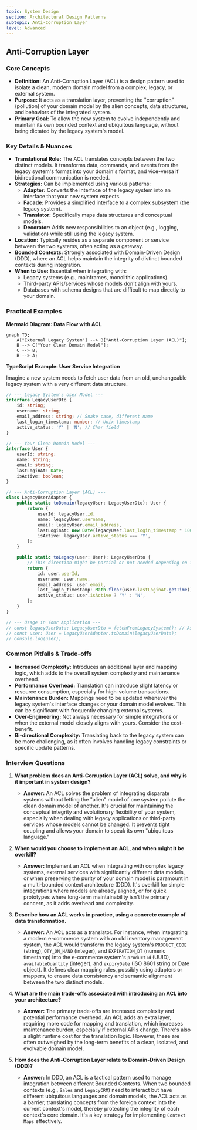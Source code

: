 ```yaml
---
topic: System Design
section: Architectural Design Patterns
subtopic: Anti-Corruption Layer
level: Advanced
---
```


## Anti-Corruption Layer
### Core Concepts
*   **Definition:** An Anti-Corruption Layer (ACL) is a design pattern used to isolate a clean, modern domain model from a complex, legacy, or external system.
*   **Purpose:** It acts as a translation layer, preventing the "corruption" (pollution) of your domain model by the alien concepts, data structures, and behaviors of the integrated system.
*   **Primary Goal:** To allow the new system to evolve independently and maintain its own bounded context and ubiquitous language, without being dictated by the legacy system's model.

### Key Details & Nuances
*   **Translational Role:** The ACL translates concepts between the two distinct models. It transforms data, commands, and events from the legacy system's format into your domain's format, and vice-versa if bidirectional communication is needed.
*   **Strategies:** Can be implemented using various patterns:
    *   **Adapter:** Converts the interface of the legacy system into an interface that your new system expects.
    *   **Facade:** Provides a simplified interface to a complex subsystem (the legacy system).
    *   **Translator:** Specifically maps data structures and conceptual models.
    *   **Decorator:** Adds new responsibilities to an object (e.g., logging, validation) while still using the legacy system.
*   **Location:** Typically resides as a separate component or service between the two systems, often acting as a gateway.
*   **Bounded Contexts:** Strongly associated with Domain-Driven Design (DDD), where an ACL helps maintain the integrity of distinct bounded contexts during integration.
*   **When to Use:** Essential when integrating with:
    *   Legacy systems (e.g., mainframes, monolithic applications).
    *   Third-party APIs/services whose models don't align with yours.
    *   Databases with schema designs that are difficult to map directly to your domain.

### Practical Examples

**Mermaid Diagram: Data Flow with ACL**

```mermaid
graph TD;
    A["External Legacy System"] --> B["Anti-Corruption Layer (ACL)"];
    B --> C["Your Clean Domain Model"];
    C --> B;
    B --> A;
```

**TypeScript Example: User Service Integration**

Imagine a new system needs to fetch user data from an old, unchangeable legacy system with a very different data structure.

```typescript
// --- Legacy System's User Model ---
interface LegacyUserDto {
    id: string;
    username: string;
    email_address: string; // Snake case, different name
    last_login_timestamp: number; // Unix timestamp
    active_status: 'Y' | 'N'; // Char field
}

// --- Your Clean Domain Model ---
interface User {
    userId: string;
    name: string;
    email: string;
    lastLoginAt: Date;
    isActive: boolean;
}

// --- Anti-Corruption Layer (ACL) ---
class LegacyUserAdapter {
    public static toDomain(legacyUser: LegacyUserDto): User {
        return {
            userId: legacyUser.id,
            name: legacyUser.username,
            email: legacyUser.email_address,
            lastLoginAt: new Date(legacyUser.last_login_timestamp * 1000), // Convert seconds to milliseconds
            isActive: legacyUser.active_status === 'Y',
        };
    }

    public static toLegacy(user: User): LegacyUserDto {
        // This direction might be partial or not needed depending on interaction
        return {
            id: user.userId,
            username: user.name,
            email_address: user.email,
            last_login_timestamp: Math.floor(user.lastLoginAt.getTime() / 1000),
            active_status: user.isActive ? 'Y' : 'N',
        };
    }
}

// --- Usage in Your Application ---
// const legacyUserData: LegacyUserDto = fetchFromLegacySystem(); // Assume this fetches data
// const user: User = LegacyUserAdapter.toDomain(legacyUserData);
// console.log(user);
```

### Common Pitfalls & Trade-offs
*   **Increased Complexity:** Introduces an additional layer and mapping logic, which adds to the overall system complexity and maintenance overhead.
*   **Performance Overhead:** Translation can introduce slight latency or resource consumption, especially for high-volume transactions.
*   **Maintenance Burden:** Mappings need to be updated whenever the legacy system's interface changes or your domain model evolves. This can be significant with frequently changing external systems.
*   **Over-Engineering:** Not always necessary for simple integrations or when the external model closely aligns with yours. Consider the cost-benefit.
*   **Bi-directional Complexity:** Translating back to the legacy system can be more challenging, as it often involves handling legacy constraints or specific update patterns.

### Interview Questions
1.  **What problem does an Anti-Corruption Layer (ACL) solve, and why is it important in system design?**
    *   **Answer:** An ACL solves the problem of integrating disparate systems without letting the "alien" model of one system pollute the clean domain model of another. It's crucial for maintaining the conceptual integrity and evolutionary flexibility of your system, especially when dealing with legacy applications or third-party services whose models cannot be changed. It prevents tight coupling and allows your domain to speak its own "ubiquitous language."

2.  **When would you choose to implement an ACL, and when might it be overkill?**
    *   **Answer:** Implement an ACL when integrating with complex legacy systems, external services with significantly different data models, or when preserving the purity of your domain model is paramount in a multi-bounded context architecture (DDD). It's overkill for simple integrations where models are already aligned, or for quick prototypes where long-term maintainability isn't the primary concern, as it adds overhead and complexity.

3.  **Describe how an ACL works in practice, using a concrete example of data transformation.**
    *   **Answer:** An ACL acts as a translator. For instance, when integrating a modern e-commerce system with an old inventory management system, the ACL would transform the legacy system's `PRODUCT_CODE` (string), `QTY_ON_HAND` (integer), and `EXPIRATION_DT` (numeric timestamp) into the e-commerce system's `productId` (UUID), `availableQuantity` (integer), and `expiryDate` (ISO 8601 string or Date object). It defines clear mapping rules, possibly using adapters or mappers, to ensure data consistency and semantic alignment between the two distinct models.

4.  **What are the main trade-offs associated with introducing an ACL into your architecture?**
    *   **Answer:** The primary trade-offs are increased complexity and potential performance overhead. An ACL adds an extra layer, requiring more code for mapping and translation, which increases maintenance burden, especially if external APIs change. There's also a slight runtime cost for the translation logic. However, these are often outweighed by the long-term benefits of a clean, isolated, and evolvable domain model.

5.  **How does the Anti-Corruption Layer relate to Domain-Driven Design (DDD)?**
    *   **Answer:** In DDD, an ACL is a tactical pattern used to manage integration between different Bounded Contexts. When two bounded contexts (e.g., `Sales` and `LegacyCRM`) need to interact but have different ubiquitous languages and domain models, the ACL acts as a barrier, translating concepts from the foreign context into the current context's model, thereby protecting the integrity of each context's core domain. It's a key strategy for implementing `Context Maps` effectively.